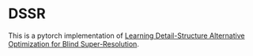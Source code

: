 # DSSR
This is a pytorch implementation of [Learning Detail-Structure Alternative Optimization for Blind Super-Resolution](https://ieeexplore.ieee.org/abstract/document/9721549).
